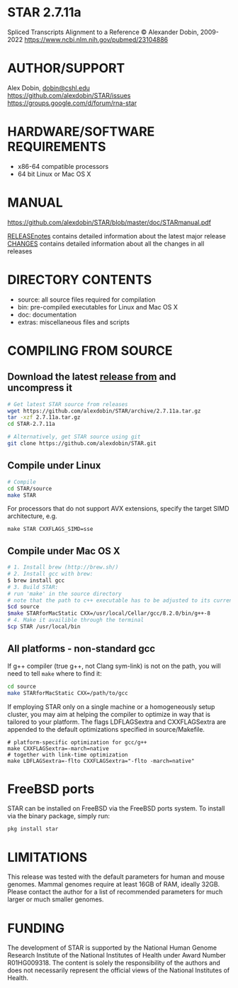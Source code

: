 STAR 2.7.11a
==========
Spliced Transcripts Alignment to a Reference
© Alexander Dobin, 2009-2022
https://www.ncbi.nlm.nih.gov/pubmed/23104886

AUTHOR/SUPPORT
==============
Alex Dobin, dobin@cshl.edu </br>
https://github.com/alexdobin/STAR/issues </br>
https://groups.google.com/d/forum/rna-star

HARDWARE/SOFTWARE REQUIREMENTS
==============================
  * x86-64 compatible processors
  * 64 bit Linux or Mac OS X

MANUAL
======
https://github.com/alexdobin/STAR/blob/master/doc/STARmanual.pdf

[RELEASEnotes](https://github.com/alexdobin/STAR/blob/master/RELEASEnotes.md) contains detailed information about the latest major release
[CHANGES](https://github.com/alexdobin/STAR/blob/master/CHANGES.md) contains detailed information about all the changes in all releases

DIRECTORY CONTENTS
==================
  * source: all source files required for compilation
  * bin: pre-compiled executables for Linux and Mac OS X
  * doc: documentation
  * extras: miscellaneous files and scripts

COMPILING FROM SOURCE
=====================

Download the latest [release from](https://github.com/alexdobin/STAR/releases) and uncompress it
--------------------------------------------------------

```bash
# Get latest STAR source from releases
wget https://github.com/alexdobin/STAR/archive/2.7.11a.tar.gz
tar -xzf 2.7.11a.tar.gz
cd STAR-2.7.11a

# Alternatively, get STAR source using git
git clone https://github.com/alexdobin/STAR.git
```

Compile under Linux
-------------------

```bash
# Compile
cd STAR/source
make STAR
```
For processors that do not support AVX extensions, specify the target SIMD architecture, e.g.
```
make STAR CXXFLAGS_SIMD=sse
```


Compile under Mac OS X
----------------------

```bash
# 1. Install brew (http://brew.sh/)
# 2. Install gcc with brew:
$ brew install gcc
# 3. Build STAR:
# run 'make' in the source directory
# note that the path to c++ executable has to be adjusted to its current version
$cd source
$make STARforMacStatic CXX=/usr/local/Cellar/gcc/8.2.0/bin/g++-8
# 4. Make it availible through the terminal
$cp STAR /usr/local/bin
```

All platforms - non-standard gcc
--------------------------------

If g++ compiler (true g++, not Clang sym-link) is not on the path, you will need to tell `make` where to find it:
```bash
cd source
make STARforMacStatic CXX=/path/to/gcc
```

If employing STAR only on a single machine or a homogeneously setup cluster, you may aim at helping the compiler to optimize in way that is tailored to your platform. The flags LDFLAGSextra and CXXFLAGSextra are appended to the default optimizations specified in source/Makefile.
```
# platform-specific optimization for gcc/g++
make CXXFLAGSextra=-march=native
# together with link-time optimization
make LDFLAGSextra=-flto CXXFLAGSextra="-flto -march=native"
```

FreeBSD ports
=============

STAR can be installed on FreeBSD via the FreeBSD ports system.
To install via the binary package, simply run:
```
pkg install star
```

LIMITATIONS
===========
This release was tested with the default parameters for human and mouse genomes.
Mammal genomes require at least 16GB of RAM, ideally 32GB.
Please contact the author for a list of recommended parameters for much larger or much smaller genomes.


FUNDING
=======
The development of STAR is supported by the National Human Genome Research Institute of
the National Institutes of Health under Award Number R01HG009318.
The content is solely the responsibility of the authors and does not necessarily represent the official views of the National Institutes of Health.
